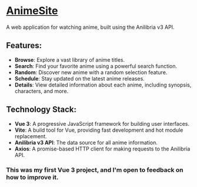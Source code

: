 # [AnimeSite](_blank:https://sve1tik.github.io/AnimeSite/)
 A web application for watching anime, built using the Anilibria v3 API.

## Features:

- **Browse**: Explore a vast library of anime titles.
- **Search**: Find your favorite anime using a powerful search function.
- **Random**: Discover new anime with a random selection feature.
- **Schedule**: Stay updated on the latest anime releases.
- **Details**: View detailed information about each anime, including synopsis, characters, and more.

## Technology Stack:

- **Vue 3**: A progressive JavaScript framework for building user interfaces.
- **Vite**: A build tool for Vue, providing fast development and hot module replacement.
- **Anilibria v3 API**: The data source for all anime information.
- **Axios**: A promise-based HTTP client for making requests to the Anilibria API.

### This was my first Vue 3 project, and I'm open to feedback on how to improve it.
